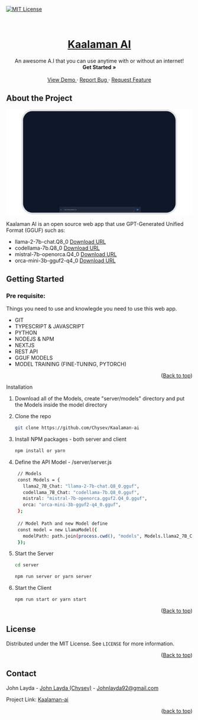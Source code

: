 <a name="readme-top"></a>

[![MIT License][license-shield]][license-url]

[license-shield]: https://img.shields.io/github/license/othneildrew/Best-README-Template.svg?style=for-the-badge
[license-url]: https://github.com/Chysev/Kaalaman-ai/blob/main/LICENSE

<br />
<div align="center">
  <a href="">
    <h1>Kaalaman AI</h1>
  </a>
  <p align="center">
    An awesome A.I that you can use anytime with or without an internet!
    <br />
    <a>
      <strong>Get Started »</strong>
    </a>
    <br />
    <br />
    <a href="https://drive.google.com/file/d/1JV-KCbrs-HO8Fl2y80LCeaJ_oG88FQ6b/view?usp=sharing">
      View Demo
    </a>
    ·
    <a href="https://github.com/Chysev/Kaalaman-ai/issues">
      Report Bug
    </a>
    ·
    <a href="https://github.com/Chysev/Kaalaman-ai/issues">
      Request Feature
    </a>
  </p>
</div>

## About the Project

[![Product Name Screen Shot][product-screenshot]](https://example.com)

[product-screenshot]: public/image.png

Kaalaman AI is an open source web app that use GPT-Generated Unified Format (GGUF) such as:

- llama-2-7b-chat.Q8_0 [Download URL][Llama2_7B_Chat_DDLLINK]
- codellama-7b.Q8_0 [Download URL][CodeLlama_7B_Chat_DDLLINK]
- mistral-7b-openorca.Q4_0 [Download URL][MistralDDLLINK]
- orca-mini-3b-gguf2-q4_0 [Download URL][OrcaDDLLINK]

[Llama2_7B_Chat_DDLLINK]: https://huggingface.co/TheBloke/Llama-2-7B-Chat-GGUF/blob/main/llama-2-7b-chat.Q8_0.gguf
[CodeLlama_7B_Chat_DDLLINK]: https://huggingface.co/TheBloke/CodeLlama-7B-GGUF/blob/main/codellama-7b.Q8_0.gguf
[MistralDDLLINK]: https://gpt4all.io/models/gguf/mistral-7b-openorca.gguf2.Q4_0.gguf
[OrcaDDLLINK]: https://gpt4all.io/models/gguf/orca-mini-3b-gguf2-q4_0.gguf

## Getting Started

### Pre requisite:

Things you need to use and knowlegde you need to use this web app.

- GIT
- TYPESCRIPT & JAVASCRIPT
- PYTHON
- NODEJS & NPM
- NEXTJS
- REST API
- GGUF MODELS
- MODEL TRAINING (FINE-TUNING, PYTORCH)

<p align="right">(<a href="#readme-top">Back to top</a>)</p

### Installation

1. Download all of the Models, create "server/models" directory and put the Models inside the model directory
2. Clone the repo
   ```sh
   git clone https://github.com/Chysev/Kaalaman-ai
   ```
3. Install NPM packages - both server and client
   ```sh
   npm install or yarn
   ```
4. Define the API Model - /server/server.js

   ```sh
    // Models
    const Models = {
      llama2_7B_Chat: "llama-2-7b-chat.Q8_0.gguf",
      codellama_7B_Chat: "codellama-7b.Q8_0.gguf",
      mistral: "mistral-7b-openorca.gguf2.Q4_0.gguf",
      orca: "orca-mini-3b-gguf2-q4_0.gguf",
    };

    // Model Path and new Model define
    const model = new LlamaModel({
      modelPath: path.join(process.cwd(), "models", Models.llama2_7B_Chat),- Define here
    });
   ```

5. Start the Server
   ```sh
   cd server
   ```
   ```sh
   npm run server or yarn server
   ```
6. Start the Client
   ```sh
   npm run start or yarn start
   ```

<p align="right">(<a href="#readme-top">Back to top</a>)</p>

## License

Distributed under the MIT License. See `LICENSE` for more information.

<p align="right">(<a href="#readme-top">Back to top</a>)</p>

## Contact

John Layda - [John Layda (Chysev)](https://facebook.com/Chysev) - Johnlayda92@gmail.com

Project Link: [Kaalaman-ai](https://github.com/Chysev/Kaalaman-ai)

<p align="right">(<a href="#readme-top">back to top</a>)</p>
